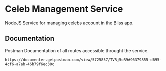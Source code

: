 # Celeb Management Service

NodeJS Service for managing celebs account in the Bliss app.

## Documentation

Postman Documentation of all routes accessible throught the service.

```
https://documenter.getpostman.com/view/5725857/TVRj5oR9#96379855-d695-4cf6-a7ab-46b79f6ec30c
```
